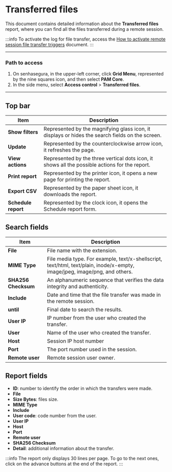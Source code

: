 # Transferred files

This document contains detailed information about the **Transferred files** report, where you can find all the files transferred during a remote session.

 :::info
To activate the log for file transfer, access the [How to activate remote session file transfer triggers](/v3-32/docs/pam-session-activate-remote-session-file-transfer-triggers) document.
:::
***

### Path to access

1. On senhasegura, in the upper-left corner, click **Grid Menu**, represented by the nine squares icon, and then select **PAM Core**.
2. In the side menu, select **Access control** > **Transferred files**.

***

## Top bar
**Item**|**Description**
|---|---|
**Show filters**|Represented by the magnifying glass icon, it displays or hides the search fields on the screen.
**Update**|Represented by the counterclockwise arrow icon, it refreshes the page.
**View actions**|Represented by the three vertical dots icon, it shows all the possible actions for the report.
**Print report**|Represented by the printer icon, it opens a new page for printing the report.
**Export CSV**|Represented by the paper sheet icon, it downloads the report.
**Schedule report**|Represented by the clock icon, it opens the Schedule report form.

## Search fields

**Item**|**Description**
|---|---|
**File**|File name with the extension.
**MIME Type**|File media type. For example, text/x-shellscript, text/html, text/plain, inode/x-empty, image/jpeg, image/png, and others.
**SHA256 Checksum**|An alphanumeric sequence that verifies the data integrity and authenticity.
**Include**|Date and time that the file transfer was made in the remote session.
**until**|Final date to search the results.
**User IP**|IP number from the user who created the transfer.
**User**|Name of the user who created the transfer.
**Host**|Session IP host number 
**Port**|The port number used in the session.
**Remote user**|Remote session user owner.

## Report fields

* **ID**: number to identify the order in which the transfers were made.
* **File**
* **Size Bytes**: files size.
* **MIME Type**
* **Include**
* **User code**: code number from the user.
* **User IP**
* **Host**
* **Port**
* **Remote user**
* **SHA256 Checksum**
* **Detail**: additional information about the transfer.

 :::info
The report only displays 30 lines per page. To go to the next ones, click on the advance buttons at the end of the report.
:::
